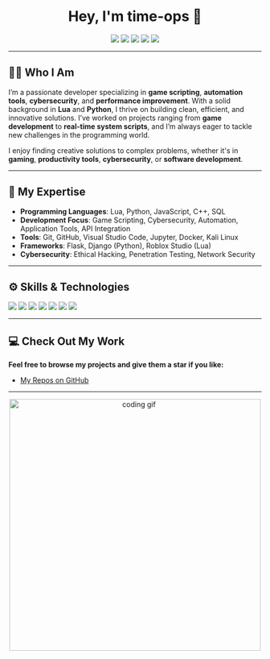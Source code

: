 <h1 align="center">Hey, I'm <strong>time-ops</strong> 👋</h1>

<p align="center">
  <img src="https://img.shields.io/badge/Status-Active-brightgreen?style=for-the-badge">
  <img src="https://img.shields.io/badge/Languages-Lua%20%26%20Python-blue?style=for-the-badge">
  <img src="https://img.shields.io/badge/Tools-Git%20%26%20VSCode-black?style=for-the-badge">
  <img src="https://img.shields.io/badge/Experience-Intermediate-yellow?style=for-the-badge">
  <img src="https://img.shields.io/badge/Specialization-Cyber%20Security-red?style=for-the-badge">
</p>

---

## 👨‍💻 Who I Am

I’m a passionate developer specializing in **game scripting**, **automation tools**, **cybersecurity**, and **performance improvement**. With a solid background in **Lua** and **Python**, I thrive on building clean, efficient, and innovative solutions. I’ve worked on projects ranging from **game development** to **real-time system scripts**, and I’m always eager to tackle new challenges in the programming world.

I enjoy finding creative solutions to complex problems, whether it's in **gaming**, **productivity tools**, **cybersecurity**, or **software development**.

---

## 🚀 My Expertise

- **Programming Languages**: Lua, Python, JavaScript, C++, SQL
- **Development Focus**: Game Scripting, Cybersecurity, Automation, Application Tools, API Integration
- **Tools**: Git, GitHub, Visual Studio Code, Jupyter, Docker, Kali Linux
- **Frameworks**: Flask, Django (Python), Roblox Studio (Lua)
- **Cybersecurity**: Ethical Hacking, Penetration Testing, Network Security

---

## ⚙️ Skills & Technologies

<p align="left">
  <img src="https://img.shields.io/badge/Lua-000080?style=for-the-badge&logo=lua&logoColor=white"/>
  <img src="https://img.shields.io/badge/Python-3776AB?style=for-the-badge&logo=python&logoColor=white"/>
  <img src="https://img.shields.io/badge/JavaScript-F7DF1E?style=for-the-badge&logo=javascript&logoColor=black"/>
  <img src="https://img.shields.io/badge/C%2B%2B-00599C?style=for-the-badge&logo=c%2B%2B&logoColor=white"/>
  <img src="https://img.shields.io/badge/SQL-0069A5?style=for-the-badge&logo=sql&logoColor=white"/>
  <img src="https://img.shields.io/badge/Roblox%20Studio-ff0000?style=for-the-badge&logo=roblox&logoColor=white"/>
  <img src="https://img.shields.io/badge/Kali%20Linux-557C75?style=for-the-badge&logo=kali-linux&logoColor=white"/>
</p>

---

## 💻 Check Out My Work

**Feel free to browse my projects and give them a star if you like:**

- [My Repos on GitHub](https://github.com/time-ops)

---

<p align="center">
  <img src="https://tenor.com/fr/view/hello-world-animation-hello-coding-gif-1378121840400141809.gif" width="500" alt="coding gif"/>
</p>

